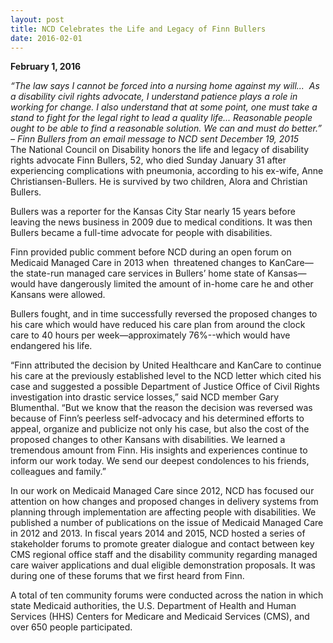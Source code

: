 ```yaml
---
layout: post
title: NCD Celebrates the Life and Legacy of Finn Bullers
date: 2016-02-01
---
```

**February 1, 2016**

*“The law says I cannot be forced into a nursing home against my will...  As a disability civil rights advocate, I understand patience plays a role in working for change. I also understand that at some point, one must take a stand to fight for the legal right to lead a quality life... Reasonable people ought to be able to find a reasonable solution. We can and must do better.” – Finn Bullers from an email message to NCD sent December 19, 2015* \
The National Council on Disability honors the life and legacy of disability rights advocate Finn Bullers, 52, who died Sunday January 31 after experiencing complications with pneumonia, according to his ex-wife, Anne Christiansen-Bullers. He is survived by two children, Alora and Christian Bullers.

Bullers was a reporter for the Kansas City Star nearly 15 years before leaving the news business in 2009 due to medical conditions. It was then Bullers became a full-time advocate for people with disabilities.

Finn provided public comment before NCD during an open forum on Medicaid Managed Care in 2013 when  threatened changes to KanCare—the state-run managed care services in Bullers’ home state of Kansas—would have dangerously limited the amount of in-home care he and other Kansans were allowed.  

Bullers fought, and in time successfully reversed the proposed changes to his care which would have reduced his care plan from around the clock care to 40 hours per week—approximately 76%--which would have endangered his life.

“Finn attributed the decision by United Healthcare and KanCare to continue his care at the previously established level to the NCD letter which cited his case and suggested a possible Department of Justice Office of Civil Rights investigation into drastic service losses,” said NCD member Gary Blumenthal. “But we know that the reason the decision was reversed was because of Finn’s peerless self-advocacy and his determined efforts to appeal, organize and publicize not only his case, but also the cost of the proposed changes to other Kansans with disabilities. We learned a tremendous amount from Finn. His insights and experiences continue to inform our work today. We send our deepest condolences to his friends, colleagues and family.”  

In our work on Medicaid Managed Care since 2012, NCD has focused our attention on how changes and proposed changes in delivery systems from planning through implementation are affecting people with disabilities. We published a number of publications on the issue of Medicaid Managed Care in 2012 and 2013. In fiscal years 2014 and 2015, NCD hosted a series of stakeholder forums to promote greater dialogue and contact between key CMS regional office staff and the disability community regarding managed care waiver applications and dual eligible demonstration proposals. It was during one of these forums that we first heard from Finn.

A total of ten community forums were conducted across the nation in which state Medicaid authorities, the U.S. Department of Health and Human Services (HHS) Centers for Medicare and Medicaid Services (CMS), and over 650 people participated.